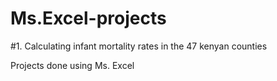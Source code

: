 # Ms.Excel-projects

#1. Calculating infant mortality rates in the 47 kenyan counties

Projects done using Ms. Excel


